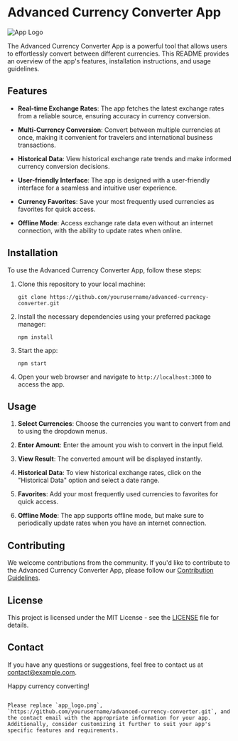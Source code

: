 
# Advanced Currency Converter App

![App Logo](https://encrypted-tbn0.gstatic.com/images?q=tbn:ANd9GcTBXhr8X9V2GsnyBBB4d1kyHmTTPUVtBn_O6Q&usqp=CAU)


The Advanced Currency Converter App is a powerful tool that allows users to effortlessly convert between different currencies. This README provides an overview of the app's features, installation instructions, and usage guidelines.

## Features

- **Real-time Exchange Rates**: The app fetches the latest exchange rates from a reliable source, ensuring accuracy in currency conversion.

- **Multi-Currency Conversion**: Convert between multiple currencies at once, making it convenient for travelers and international business transactions.

- **Historical Data**: View historical exchange rate trends and make informed currency conversion decisions.

- **User-friendly Interface**: The app is designed with a user-friendly interface for a seamless and intuitive user experience.

- **Currency Favorites**: Save your most frequently used currencies as favorites for quick access.

- **Offline Mode**: Access exchange rate data even without an internet connection, with the ability to update rates when online.

## Installation

To use the Advanced Currency Converter App, follow these steps:

1. Clone this repository to your local machine:

   ```
   git clone https://github.com/yourusername/advanced-currency-converter.git
   ```

2. Install the necessary dependencies using your preferred package manager:

   ```
   npm install
   ```

3. Start the app:

   ```
   npm start
   ```

4. Open your web browser and navigate to `http://localhost:3000` to access the app.

## Usage

1. **Select Currencies**: Choose the currencies you want to convert from and to using the dropdown menus.

2. **Enter Amount**: Enter the amount you wish to convert in the input field.

3. **View Result**: The converted amount will be displayed instantly.

4. **Historical Data**: To view historical exchange rates, click on the "Historical Data" option and select a date range.

5. **Favorites**: Add your most frequently used currencies to favorites for quick access.

6. **Offline Mode**: The app supports offline mode, but make sure to periodically update rates when you have an internet connection.

## Contributing

We welcome contributions from the community. If you'd like to contribute to the Advanced Currency Converter App, please follow our [Contribution Guidelines](CONTRIBUTING.md).

## License

This project is licensed under the MIT License - see the [LICENSE](LICENSE) file for details.

## Contact

If you have any questions or suggestions, feel free to contact us at [contact@example.com](mailto:contact@example.com).

Happy currency converting!
```

Please replace `app_logo.png`, `https://github.com/yourusername/advanced-currency-converter.git`, and the contact email with the appropriate information for your app. Additionally, consider customizing it further to suit your app's specific features and requirements.

